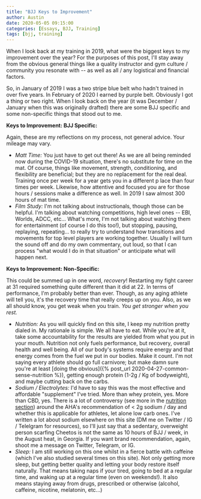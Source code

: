 ```yaml
---
title: "BJJ Keys to Improvement"
author: Austin
date: 2020-05-05 09:15:00
categories: [Essays, BJJ, Training]
tags: [bjj, training]
---
```


When I look back at my training in 2019, what were the biggest keys to my improvement over the year?  For the purposes of this post, I'll stay away from the obvious general things like a quality instructor and gym culture / community you resonate with -- as well as all / any logistical and financial factors.

So, in January of 2019 I was a two stripe blue belt who hadn't trained in over five years.  In February of 2020 I earned by purple belt.  Obviously I got a thing or two right.  When I look back on the year (it was December / January when this was originally drafted) there are some BJJ specific and some non-specific things that stood out to me.

**Keys to Improvement:  BJJ Specific:**

Again, these are my reflections on my process, not general advice.  Your mileage may vary.

- *Matt Time:*  You just have to get out there!  As we are all being reminded now during the COVID-19 situation, there's no substitute for time on the mat.  Of course, things like movement, strength, conditioning, and flexibility are beneficial; but they are no replacement for the real deal.  Training once per week for a year gets you in a different p lace than four times per week.  Likewise, how attentive and focused you are for those hours / sessions make a difference as well.  In 2019 I saw almost 300 hours of mat time.
- *Film Study:*  I'm not talking about instructionals, though those can be helpful.  I'm talking about watching competitions, high level ones -- EBI, Worlds, ADCC, etc...  What's more, I'm not talking about watching them for entertainment (of course I do this too!), but stopping, pausing, replaying, repeating... to really try to understand how transitions and movements for top level players are working together.  Usually I will turn the sound off and do my own commentary, out loud, so that I can process "what would I do in that situation" or anticipate what will happen next.

**Keys to Improvement:  Non-Specific:**

This could be summed up in one word, *recovery*!  Restarting my fight career at 31 required something quite different than it did at 22.  In terms of performance, I'm probably better than ever.  Though, as any aging athlete will tell you, it's the recovery time that really creeps up on you.  Also, as we all should know, you get weak when you train.  *You get stronger when you rest.*
- *Nutrition:*  As you will quickly find on this site, I keep my nutrition pretty dialed in.  My rationale is simple.  We all have to eat.  While you're at it, take some accountability for the results are yielded from what you put in your mouth.  Nutrition not only fuels performance, but recovery, overall health and well being.  All of our body's systems require energy and that energy comes from the fuel we put in our bodies.  Make it count.  I'm not saying every athlete should go full carnivore; but make damn sure you're at least [doing the obvious]({% post_url 2020-04-27-common-sense-nutrition %}), getting enough protein (1-2g / Kg of bodyweight), and maybe cutting back on the carbs.
- *Sodium / Electrolytes:*  I'd have to say this was the most effective and affordable "supplement" I've tried.  More than whey protein, yes.  More than CBD, yes.  There is a lot of controversy (see more in the [nutrition section](/categories/nutrition)) around the AHA's recommendation of < 2g sodium / day and whether this is applicable for athletes, let alone low carb ones.  I've written a lot about sodium elsewhere on this site (DM me on Twitter / IG / Telelgram for resources), so I'll just say that a sedentary, overweight person scarfing Cheetos is not the same as 10 hours of BJJ / week, in the August heat, in Georgia.  If you want brand recommendation, again, shoot me a message on Twitter, Telegram, or IG.
- *Sleep:*  I am still working on this one whilst in a fierce battle with caffeine (which I've also studied several times on this site).  Not only getting more sleep, but getting better quality and letting your body restore itself naturally.  That means taking naps if your tired, going to bed at a regular time, and waking up at a regular time (even on weekends!).  It also means staying away from drugs, prescribed or otherwise (alcohol, caffeine, nicotine, melatonin, etc...)
